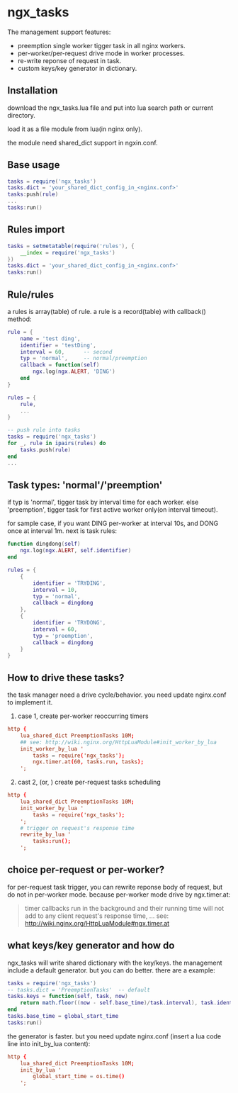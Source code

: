 # ngx_tasks

The management support features:

* preemption single worker tigger task in all nginx workers.
* per-worker/per-request drive mode in worker processes.
* re-write reponse of request in task.
* custom keys/key generator in dictionary.

## Installation
download the ngx_tasks.lua file and put into lua search path or current directory.

load it as a file module from lua(in nginx only).

the module need shared_dict support in ngxin.conf.

## Base usage
```lua
tasks = require('ngx_tasks')
tasks.dict = 'your_shared_dict_config_in_<nginx.conf>'
tasks:push(rule)
...
tasks:run()
```

## Rules import
```lua
tasks = setmetatable(require('rules'), {
    __index = require('ngx_tasks')
})
tasks.dict = 'your_shared_dict_config_in_<nginx.conf>'
tasks:run()
```

## Rule/rules
a rules is array(table) of rule. a rule is a record(table) with callback() method:
```lua
rule = {
    name = 'test ding',
    identifier = 'testDing',
    interval = 60,      -- second
    typ = 'normal',     -- normal/preemption
    callback = function(self)
		ngx.log(ngx.ALERT, 'DING')
    end
}

rules = {
    rule,
    ...
}

-- push rule into tasks
tasks = require('ngx_tasks')
for _, rule in ipairs(rules) do
    tasks.push(rule)
end
...
```

## Task types: 'normal'/'preemption'
if typ is 'normal', tigger task by interval time for each worker. else 'preemption', tigger task for first active worker only(on interval timeout).

for sample case, if you want DING per-worker at interval 10s, and DONG once at interval 1m. next is task rules:
```lua
function dingdong(self)
    ngx.log(ngx.ALERT, self.identifier)
end

rules = {
    {
        identifier = 'TRYDING',
        interval = 10,
        typ = 'normal',
        callback = dingdong
    },
    {
        identifier = 'TRYDONG',
        interval = 60,
        typ = 'preemption',
        callback = dingdong
    }
}
```
## How to drive these tasks?
the task manager need a drive cycle/behavior. you need update nginx.conf to implement it.

1) case 1, create per-worker reoccurring timers
```conf
http {
	lua_shared_dict PreemptionTasks 10M;
	## see: http://wiki.nginx.org/HttpLuaModule#init_worker_by_lua
    init_worker_by_lua '
        tasks = require('ngx_tasks');
        ngx.timer.at(60, tasks.run, tasks);
    ';
```

2) cast 2, (or, ) create per-request tasks scheduling
```conf
http {
	lua_shared_dict PreemptionTasks 10M;
    init_worker_by_lua '
        tasks = require('ngx_tasks');
    ';
	# trigger on request's response time
	rewrite_by_lua '
	    tasks:run();
    ';
```

## choice per-request or per-worker?
for per-request task trigger, you can rewrite reponse body of request, but do not in per-worker mode. because  per-worker mode drive by ngx.timer.at:
> timer callbacks run in the background and their running time will not add to any client request's response time, ... 
see: http://wiki.nginx.org/HttpLuaModule#ngx.timer.at

## what keys/key generator and how do
ngx_tasks will write shared dictionary with the key/keys. the management include a default generator. but you can do better. there are a example:
```lua
tasks = require('ngx_tasks')
-- tasks.dict = 'PreemptionTasks'  -- default
tasks.keys = function(self, task, now)
    return math.floor((now - self.base_time)/task.interval), task.identifier .. 'Preemption'
end
tasks.base_time = global_start_time
tasks:run()
```
the generator is faster. but you need update nginx.conf (insert a lua code line into init_by_lua content):
```conf
http {
	lua_shared_dict PreemptionTasks 10M;
    init_by_lua '
        global_start_time = os.time()
    ';
```
